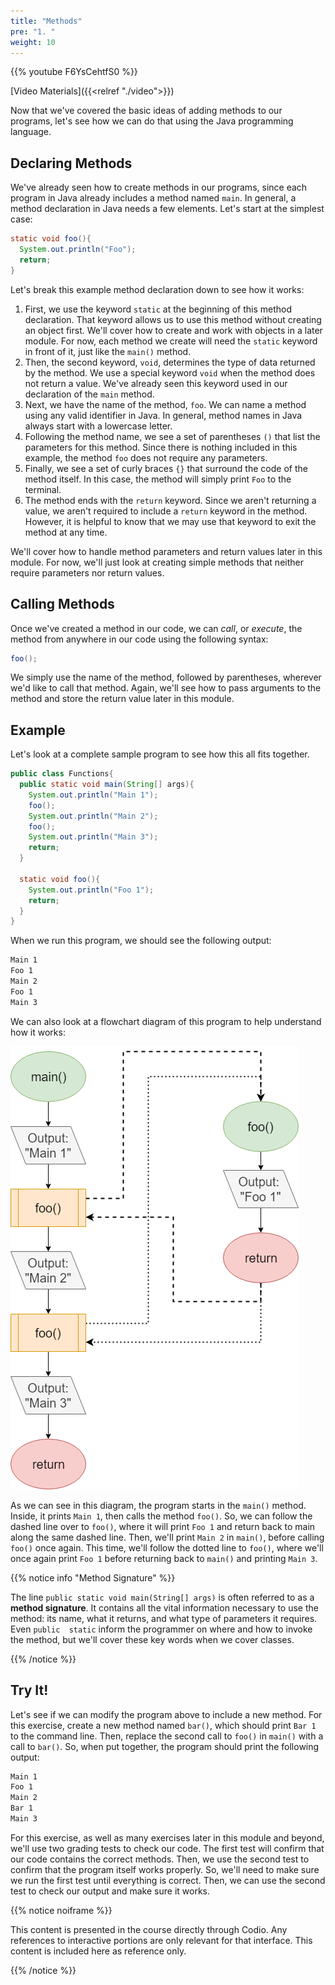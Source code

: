 ```yaml
---
title: "Methods"
pre: "1. "
weight: 10
---
```


{{% youtube F6YsCehtfS0 %}}

[Video Materials]({{<relref "./video">}})

Now that we've covered the basic ideas of adding methods to our programs, let's see how we can do that using the Java programming language.

## Declaring Methods

We've already seen how to create methods in our programs, since each program in Java already includes a method named `main`. In general, a method declaration in Java needs a few elements. Let's start at the simplest case:

```java
static void foo(){
  System.out.println("Foo");
  return;
}
```

Let's break this example method declaration down to see how it works:

1. First, we use the keyword `static` at the beginning of this method declaration. That keyword allows us to use this method without creating an object first. We'll cover how to create and work with objects in a later module. For now, each method we create will need the `static` keyword in front of it, just like the `main()` method. 
1. Then, the second keyword, `void`, determines the type of data returned by the method. We use a special keyword `void` when the method does not return a value. We've already seen this keyword used in our declaration of the `main` method.
1. Next, we have the name of the method, `foo`. We can name a method using any valid identifier in Java. In general, method names in Java always start with a lowercase letter. 
1. Following the method name, we see a set of parentheses `()` that list the parameters for this method. Since there is nothing included in this example, the method `foo` does not require any parameters.
1. Finally, we see a set of curly braces `{}` that surround the code of the method itself. In this case, the method will simply print `Foo` to the terminal.
1. The method ends with the `return` keyword. Since we aren't returning a value, we aren't required to include a `return` keyword in the method. However, it is helpful to know that we may use that keyword to exit the method at any time. 

We'll cover how to handle method parameters and return values later in this module. For now, we'll just look at creating simple methods that neither require parameters nor return values. 

## Calling Methods

Once we've created a method in our code, we can _call_, or _execute_, the method from anywhere in our code using the following syntax:

```java
foo();
```

We simply use the name of the method, followed by parentheses, wherever we'd like to call that method. Again, we'll see how to pass arguments to the method and store the return value later in this module. 

## Example

Let's look at a complete sample program to see how this all fits together.

```java
public class Functions{
  public static void main(String[] args){
    System.out.println("Main 1");
    foo();
    System.out.println("Main 2");
    foo();
    System.out.println("Main 3");
    return;
  }
  
  static void foo(){
    System.out.println("Foo 1");
    return;
  }
}
```

When we run this program, we should see the following output:

```tex
Main 1
Foo 1
Main 2
Foo 1
Main 3
```

We can also look at a flowchart diagram of this program to help understand how it works:

![method Call Flowchart](/images/06-method/10.10.x.1.functioncall.png)

As we can see in this diagram, the program starts in the `main()` method. Inside, it prints `Main 1`, then calls the method `foo()`. So, we can follow the dashed line over to `foo()`, where it will print `Foo 1` and return back to main along the same dashed line. Then, we'll print `Main 2` in `main()`, before calling `foo()` once again. This time, we'll follow the dotted line to `foo()`, where we'll once again print `Foo 1` before returning back to `main()` and printing `Main 3`. 

{{% notice info "Method Signature" %}}

The line `public static void main(String[] args)` is often referred to as a **method signature**.  It contains all the vital information necessary to use the method: its name, what it returns, and what type of parameters it requires.  Even `public  static` inform the programmer on where and how to invoke the method, but we'll cover these key words when we cover classes.

{{% /notice %}}

## Try It!

Let's see if we can modify the program above to include a new method. For this exercise, create a new method named `bar()`, which should print `Bar 1` to the command line. Then, replace the second call to `foo()` in `main()` with a call to `bar()`. So, when put together, the program should print the following output:

```tex
Main 1
Foo 1
Main 2
Bar 1
Main 3
```

For this exercise, as well as many exercises later in this module and beyond, we'll use two grading tests to check our code. The first test will confirm that our code contains the correct methods. Then, we use the second test to confirm that the program itself works properly. So, we'll need to make sure we run the first test until everything is correct. Then, we can use the second test to check our output and make sure it works. 

{{% notice noiframe %}}

This content is presented in the course directly through Codio. Any references to interactive portions are only relevant for that interface. This content is included here as reference only. 

{{% /notice %}}

